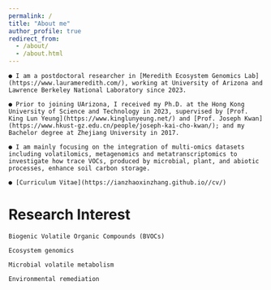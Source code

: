 ```yaml
---
permalink: /
title: "About me"
author_profile: true
redirect_from: 
  - /about/
  - /about.html
---
```


    ● I am a postdoctoral researcher in [Meredith Ecosystem Genomics Lab](https://www.laurameredith.com/), working at University of Arizona and Lawrence Berkeley National Laboratory since 2023.

    ● Prior to joining UArizona, I received my Ph.D. at the Hong Kong University of Science and Technology in 2023, supervised by [Prof. King Lun Yeung](https://www.kinglunyeung.net/) and [Prof. Joseph Kwan](https://www.hkust-gz.edu.cn/people/joseph-kai-cho-kwan/); and my Bachelor degree at Zhejiang University in 2017.

    ● I am mainly focusing on the integration of multi-omics datasets including volatilomics, metagenomics and metatranscriptomics to investigate how trace VOCs, produced by microbial, plant, and abiotic processes, enhance soil carbon storage.

    ● [Curriculum Vitae](https://ianzhaoxinzhang.github.io//cv/)

Research Interest
======
    Biogenic Volatile Organic Compounds (BVOCs)

    Ecosystem genomics

    Microbial volatile metabolism

    Environmental remediation
